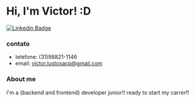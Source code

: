 # Hi, I'm Victor! :D

[![Linkedin Badge](https://img.shields.io/badge/-LinkedIn-blue?style=flat-square&logo=Linkedin&logoColor=white&link=https://www.linkedin.com/in/victor-lustosa-236334186/)](https://www.linkedin.com/in/victor-lustosa-236334186//)

### contato

- telefone: (31)98821-1146
- email: victor.lustosacp@gmail.com

### About me

I'm a {backend and frontend} developer junior!! ready to start my carrer!!



